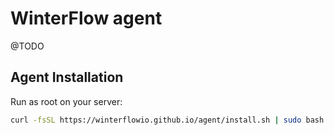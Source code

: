 # WinterFlow agent

@TODO

## Agent Installation

Run as root on your server:

```sh
curl -fsSL https://winterflowio.github.io/agent/install.sh | sudo bash
```